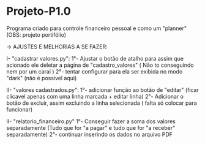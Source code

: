 # Projeto-P1.0
Programa criado para controle financeiro pessoal e como um "planner"  (OBS: projeto portifólio)



-> AJUSTES E MELHORIAS A SE FAZER: 

  I- "cadastrar valores.py": 
    1°- Ajustar o botão de atalho para assim que acionado ele deletar a página de "cadastro_valores" ( Não to conseguindo nem por um carai )
    2°- tentar configurar para ela ser exibida no modo "dark" (não é possivel aqui)
    
    
  II- "valores cadastrados.py": 
    1°- adicionar função ao botão de "editar" (ficar clicavel apenas com uma linha marcada + editar linha)
    2°- Adicionar o botão de excluir, assim excluindo a linha selecionada ( falta só colocar para funcionar)

  
  II- "relatorio_financeiro.py"
    1°- Conseguir fazer a soma dos valores separadamente (Tudo que for "a pagar" e tudo que for "a receber" 
    separadamente)
    2°- continuar inserindo os dados no arquivo PDF 
    
